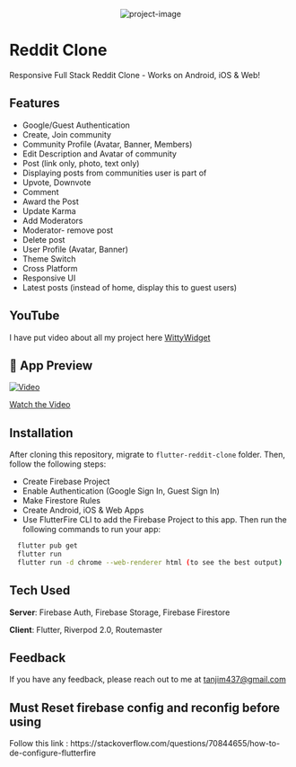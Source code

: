 <p align="center" ><img src="https://socialify.git.ci/imtangim/chat_app/image?description=1&amp;language=1&amp;name=1&amp;owner=1&amp;pattern=Solid&amp;theme=Auto" alt="project-image"></p>

# Reddit Clone

Responsive Full Stack Reddit Clone - Works on Android, iOS & Web!

## Features

- Google/Guest Authentication
- Create, Join community
- Community Profile (Avatar, Banner, Members)
- Edit Description and Avatar of community
- Post (link only, photo, text only)
- Displaying posts from communities user is part of
- Upvote, Downvote
- Comment
- Award the Post
- Update Karma
- Add Moderators
- Moderator- remove post
- Delete post
- User Profile (Avatar, Banner)
- Theme Switch
- Cross Platform
- Responsive UI
- Latest posts (instead of home, display this to guest users)

## YouTube

I have put video about all my project here [WittyWidget](https://www.youtube.com/@wittywidgets)

<h2>🚀 App Preview</h2>

 [![Video](https://img.youtube.com/vi/jE544iUCEBQ/maxresdefault.jpg)](https://www.youtube.com/watch?v=jE544iUCEBQ)

[Watch the Video](https://youtu.be/jE544iUCEBQ)

## Installation

After cloning this repository, migrate to `flutter-reddit-clone` folder. Then, follow the following steps:

- Create Firebase Project
- Enable Authentication (Google Sign In, Guest Sign In)
- Make Firestore Rules
- Create Android, iOS & Web Apps
- Use FlutterFire CLI to add the Firebase Project to this app.
  Then run the following commands to run your app:

```bash
  flutter pub get
  flutter run
  flutter run -d chrome --web-renderer html (to see the best output)
```

## Tech Used

**Server**: Firebase Auth, Firebase Storage, Firebase Firestore

**Client**: Flutter, Riverpod 2.0, Routemaster

## Feedback

If you have any feedback, please reach out to me at tanjim437@gmail.com

<h2>Must Reset firebase config and reconfig before using</h2>
<p>Follow this link : https://stackoverflow.com/questions/70844655/how-to-de-configure-flutterfire</p>
